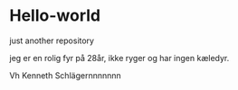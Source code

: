# Hello-world
just another repository

jeg er en rolig fyr på 28år, ikke ryger og har ingen kæledyr.

Vh Kenneth Schlägernnnnnnn

